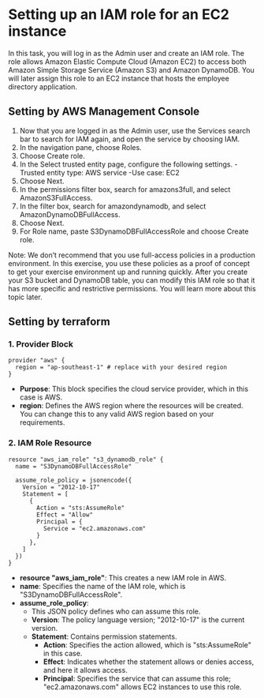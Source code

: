 # Setting up an IAM role for an EC2 instance

In this task, you will log in as the Admin user and create an IAM role. The role allows Amazon Elastic Compute Cloud (Amazon EC2) to access both Amazon Simple Storage Service (Amazon S3) and Amazon DynamoDB. You will later assign this role to an EC2 instance that hosts the employee directory application.

## Setting by AWS Management Console
1. Now that you are logged in as the Admin user, use the Services search bar to search for IAM again, and open the service by choosing IAM.
2. In the navigation pane, choose Roles.
3. Choose Create role.
4. In the Select trusted entity page, configure the following settings.
  -Trusted entity type: AWS service
  -Use case: EC2
5. Choose Next.
6. In the permissions filter box, search for amazons3full, and select AmazonS3FullAccess.
7. In the filter box, search for amazondynamodb, and select AmazonDynamoDBFullAccess.
8. Choose Next.
9. For Role name, paste S3DynamoDBFullAccessRole and choose Create role.

Note: We don’t recommend that you use full-access policies in a production environment. In this exercise, you use these policies as a proof of concept to get your exercise environment up and running quickly. After you create your S3 bucket and DynamoDB table, you can modify this IAM role so that it has more specific and restrictive permissions. You will learn more about this topic later.

## Setting by terraform
### 1. Provider Block
```hcl
provider "aws" {
  region = "ap-southeast-1" # replace with your desired region
}
```
  - **Purpose**: This block specifies the cloud service provider, which in this case is AWS.
  - **region**: Defines the AWS region where the resources will be created. You can change this to any valid AWS region based on your requirements.
### 2. IAM Role Resource
```hcl
resource "aws_iam_role" "s3_dynamodb_role" {
  name = "S3DynamoDBFullAccessRole"

  assume_role_policy = jsonencode({
    Version = "2012-10-17"
    Statement = [
      {
        Action = "sts:AssumeRole"
        Effect = "Allow"
        Principal = {
          Service = "ec2.amazonaws.com"
        }
      },
    ]
  })
}
```
  - **resource "aws_iam_role"**: This creates a new IAM role in AWS.
  - **name**: Specifies the name of the IAM role, which is "S3DynamoDBFullAccessRole".
  - **assume_role_policy**:
    - This JSON policy defines who can assume this role.
    - **Version**: The policy language version; "2012-10-17" is the current version.
    - **Statement**: Contains permission statements.
      - **Action**: Specifies the action allowed, which is "sts:AssumeRole" in this case.
      - **Effect**: Indicates whether the statement allows or denies access, and here it allows access.
      - **Principal**: Specifies the service that can assume this role; "ec2.amazonaws.com" allows EC2 instances to use this role.
